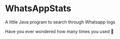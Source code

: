 # WhatsAppStats
A little Java program to search through Whatsapp logs

Have you ever wondered how many times you used 💩
